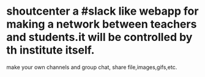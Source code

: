 # shoutcenter a #slack like webapp for making a network between teachers and students.it will be controlled by th institute itself.
make your own channels and group chat, share file,images,gifs,etc.
